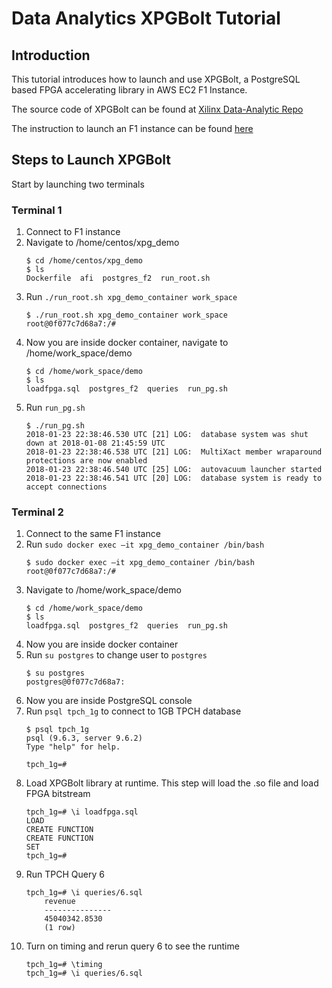 # Data Analytics XPGBolt Tutorial

## Introduction
This tutorial introduces how to launch and use XPGBolt, a PostgreSQL based FPGA accelerating library in AWS EC2 F1 Instance. 

The source code of XPGBolt can be found at [Xilinx Data-Analytic Repo]

The instruction to launch an F1 instance can be found [here]

## Steps to Launch XPGBolt

Start by launching two terminals

### Terminal 1
1. Connect to F1 instance
2. Navigate to /home/centos/xpg_demo
    ```
    $ cd /home/centos/xpg_demo
    $ ls
    Dockerfile  afi  postgres_f2  run_root.sh
    ```
3. Run `./run_root.sh xpg_demo_container work_space`
    ```
    $ ./run_root.sh xpg_demo_container work_space
    root@0f077c7d68a7:/# 
    ```
4. Now you are inside docker container, navigate to /home/work_space/demo
    ```
    $ cd /home/work_space/demo
    $ ls
    loadfpga.sql  postgres_f2  queries  run_pg.sh
    ```
5. Run `run_pg.sh`
    ```
    $ ./run_pg.sh
    2018-01-23 22:38:46.530 UTC [21] LOG:  database system was shut down at 2018-01-08 21:45:59 UTC
    2018-01-23 22:38:46.538 UTC [21] LOG:  MultiXact member wraparound protections are now enabled
    2018-01-23 22:38:46.540 UTC [25] LOG:  autovacuum launcher started
    2018-01-23 22:38:46.541 UTC [20] LOG:  database system is ready to accept connections
    ```

### Terminal 2
1. Connect to the same F1 instance
2. Run `sudo docker exec –it xpg_demo_container /bin/bash`
    ```
    $ sudo docker exec –it xpg_demo_container /bin/bash
    root@0f077c7d68a7:/# 
    ```
3. Navigate to /home/work_space/demo
    ```
    $ cd /home/work_space/demo
    $ ls
    loadfpga.sql  postgres_f2  queries  run_pg.sh
    ```
4. Now you are inside docker container
5. Run `su postgres` to change user to `postgres`
    ```
    $ su postgres
    postgres@0f077c7d68a7:
    ```
6. Now you are inside PostgreSQL console 
7. Run `psql tpch_1g` to connect to 1GB TPCH database
    ```
    $ psql tpch_1g
    psql (9.6.3, server 9.6.2)
    Type "help" for help.

    tpch_1g=# 
    ``` 
8. Load XPGBolt library at runtime. This step will load the .so file and load FPGA bitstream
    ```
    tpch_1g=# \i loadfpga.sql
    LOAD
    CREATE FUNCTION
    CREATE FUNCTION
    SET
    tpch_1g=# 
    ```
9. Run TPCH Query 6
    ```
    tpch_1g=# \i queries/6.sql
        revenue    
        ---------------
        45040342.8530
        (1 row)
    ```
10. Turn on timing and rerun query 6 to see the runtime
    ```
    tpch_1g=# \timing
    tpch_1g=# \i queries/6.sql
    ```
    
    
[here]: https://github.com/Xilinx/ML-Development-Stack-From-Xilinx/blob/master/launching_instance.md
[Xilinx Data-Analytic Repo]: https://github.com/Xilinx/data-analytics/tree/master/xpg/host



